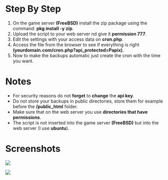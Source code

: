 # Step By Step
1. On the game server **(FreeBSD)** install the zip package using the command: **pkg install -y zip**.
2. Upload the script to your web server nd give it **permission 777**.
3. Edit the settings with your access data on **cron.php**.
4. Access the file from the browser to see if everything is right **(yourdomain.com/cron.php?api_protected=Papix)**.
5. Now to make the backups automatic just create the cron with the time you want.

# Notes
- For security reasons do not **forget** to **change** the **api key**.
- Do not store your backups in public directories, store them for example before the **/public_html** folder.
- Make sure that on the web server you use **directories that have permissions**.
- The script is not inserted into the game server **(FreeBSD)** but into the web server (I use **ubuntu**).

# Screenshots
![](https://i.epvpimg.com/oActdab.png)

![](https://i.epvpimg.com/0RReeab.png)
